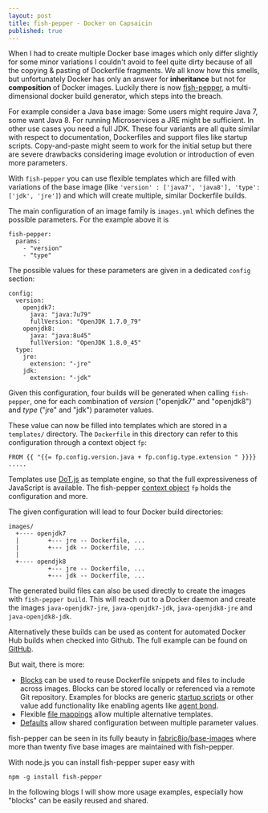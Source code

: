```yaml
---
layout: post
title: fish-pepper - Docker on Capsaicin
published: true
---
```


When I had to  create multiple Docker base images which only differ slightly for some minor variations I couldn't avoid to feel quite dirty because of all the copying & pasting of Dockerfile fragments. We all know how this smells, but unfortunately Docker has only an answer for **inheritance** but not for **composition** of Docker images. Luckily there is now [fish-pepper][1], a multi-dimensional docker build generator, which steps into the breach.

<!-- more -->

For example consider a Java base image: Some users might require Java 7, some want Java 8. For running Microservices a JRE might be sufficient. In other use cases you need a full JDK. These four variants are all quite similar with respect to documentation, Dockerfiles and support files like startup scripts.  Copy-and-paste might seem to work for the initial setup but there are severe drawbacks considering image evolution or introduction of even more parameters.

With `fish-pepper` you can use flexible templates which are filled with variations of the base image (like `'version' : ['java7', 'java8'], 'type': ['jdk', 'jre']`) and which will create multiple, similar Dockerfile builds. 

The main configuration of an image family is `images.yml` which defines the possible parameters. For the example above it is

```
fish-pepper:
  params:
    - "version"
    - "type"
```

The possible values for these parameters are given in a dedicated `config` section:

```
config:
  version:
    openjdk7:
      java: "java:7u79"
      fullVersion: "OpenJDK 1.7.0_79"
    openjdk8:
      java: "java:8u45"
      fullVersion: "OpenJDK 1.8.0_45"
  type:
    jre:
      extension: "-jre"
    jdk:
      extension: "-jdk"
```

Given this configuration, four builds will be generated when calling `fish-pepper`, one for each combination of *version* ("openjdk7" and "openjdk8") and *type* ("jre" and "jdk") parameter values. 

These value can now be filled into templates which are stored in a `templates/` directory. The `Dockerfile` in this directory can refer to this configuration through a context object `fp`:

```
FROM {{ "{{= fp.config.version.java + fp.config.type.extension " }}}}
.....
```

Templates use [DoT.js][2] as template engine, so that the full expressiveness of JavaScript is available. The fish-pepper [context object][3] `fp` holds the configuration and more.

The given configuration will lead to four Docker build directories:

```
images/
  +---- openjdk7
  |        +--- jre -- Dockerfile, ...
  |        +--- jdk -- Dockerfile, ...
  |
  +---- opendjk8
           +--- jre -- Dockerfile, ...
           +--- jdk -- Dockerfile, ...
```

The generated build files can also be used directly to create the images with `fish-pepper build`. This will reach out to a Docker daemon and create the images `java-openjdk7-jre`, `java-openjdk7-jdk`, `java-openjdk8-jre` and  `java-openjdk8-jdk`.

Alternatively these builds can be used as content for automated Docker Hub builds when checked into Github. The full example can be found on [GitHub][4].

But wait, there is more:

* [Blocks][5] can be used to reuse Dockerfile snippets and files to include across images. Blocks can be stored locally or referenced via a remote Git repository. Examples for blocks are generic [startup scripts][6] or other value add functionality like enabling agents like [agent bond][7].
* Flexible [file mappings][8] allow multiple alternative templates.
* [Defaults][9] allow shared configuration between multiple parameter values.
	 
fish-pepper can be seen in its fully beauty in [fabric8io/base-images][10] where more than twenty five base images are maintained with fish-pepper. 

With node.js you can install fish-pepper super easy with 

    npm -g install fish-pepper

In the following blogs I will show more usage examples, especially how "blocks" can be easily reused and shared. 

[1]:	https://github.com/fabric8io/fish-pepper
[2]:	http://olado.github.io/doT/index.html
[3]:	https://github.com/fabric8io/fish-pepper#template-context
[4]:	https://github.com/fabric8io/fish-pepper/tree/master/example
[5]:	https://github.com/fabric8io/fish-pepper#blocks
[6]:	https://github.com/fabric8io/run-java-sh/tree/master/fish-pepper/run-java-sh
[7]:	https://github.com/fabric8io/agent-bond/tree/master/fish-pepper/agent-bond
[8]:	https://github.com/fabric8io/fish-pepper#file-mappings
[9]:	https://github.com/fabric8io/fish-pepper#defaults
[10]:	https://github.com/fabric8io/base-images
